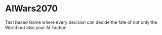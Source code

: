 # AIWars2070
Text based Game where every decision can decide the fate of not only the World but also your AI Faction
